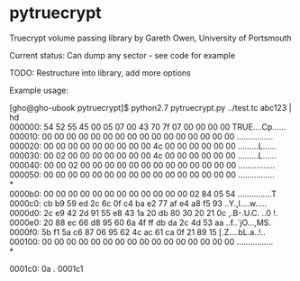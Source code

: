 pytruecrypt
===========
  
Truecrypt volume passing library by Gareth Owen, University of Portsmouth  
  
Current status: Can dump any sector - see code for example  
  
TODO: Restructure into library, add more options  
  
Example usage:  
  
[gho@gho-ubook pytruecrypt]$ python2.7 pytruecrypt.py ../test.tc abc123 | hd  
000000: 54 52 55 45 00 05 07 00  43 70 7f 07 00 00 00 00   TRUE....Cp......  
000010: 00 00 00 00 00 00 00 00  00 00 00 00 00 00 00 00   ................  
000020: 00 00 00 00 00 00 00 00  00 4c 00 00 00 00 00 00   .........L......  
000030: 00 02 00 00 00 00 00 00  00 4c 00 00 00 00 00 00   .........L......  
000040: 00 00 02 00 00 00 00 00  00 00 00 00 00 00 00 00   ................  
000050: 00 00 00 00 00 00 00 00  00 00 00 00 00 00 00 00   ................  
*  
0000b0: 00 00 00 00 00 00 00 00  00 00 00 00 02 84 05 54   ...............T  
0000c0: cb b9 59 ed 2c 6c 0f c4  ba e2 77 af e4 a8 f5 93   ..Y.,l....w.....  
0000d0: 2c e9 42 2d 91 55 e8 43  1a 20 db 80 30 20 21 0c   ,.B-.U.C. ..0 !.  
0000e0: 20 88 ec 66 d8 95 60 6a  4f ff db da 2c 4d 53 aa    ..f..`jO...,MS.  
0000f0: 5b f1 5a c6 87 06 95 62  4c ac 61 ca 0f 21 89 15   [.Z....bL.a..!..  
000100: 00 00 00 00 00 00 00 00  00 00 00 00 00 00 00 00   ................  
* 
 
0001c0: 0a                                                 .
0001c1

